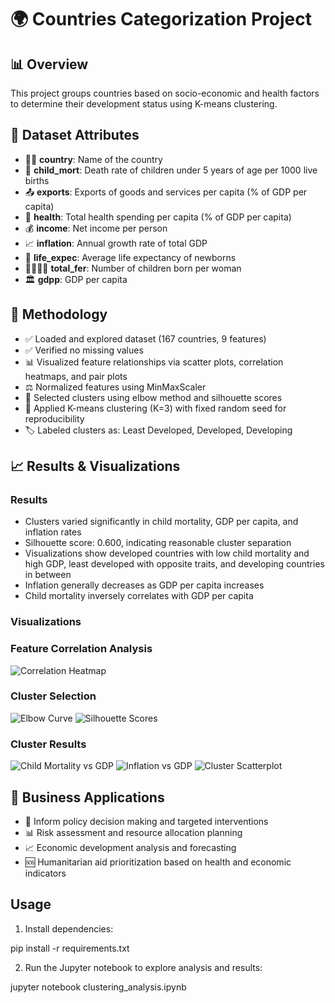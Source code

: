 # 🌍 Countries Categorization Project

## 📊 Overview
This project groups countries based on socio-economic and health factors to determine their development status using K-means clustering.

## 📁 Dataset Attributes
- 🏴‍☠️ **country**: Name of the country
- 👶 **child_mort**: Death rate of children under 5 years of age per 1000 live births
- 📤 **exports**: Exports of goods and services per capita (% of GDP per capita)
- 🏥 **health**: Total health spending per capita (% of GDP per capita)
- 💰 **income**: Net income per person
- 📈 **inflation**: Annual growth rate of total GDP
- 🎂 **life_expec**: Average life expectancy of newborns
- 👨‍👩‍👧‍👦 **total_fer**: Number of children born per woman
- 🏛️ **gdpp**: GDP per capita

## 🔬 Methodology
- ✅ Loaded and explored dataset (167 countries, 9 features)
- ✅ Verified no missing values
- 📊 Visualized feature relationships via scatter plots, correlation heatmaps, and pair plots
- ⚖️ Normalized features using MinMaxScaler
- 🎯 Selected clusters using elbow method and silhouette scores
- 🎪 Applied K-means clustering (K=3) with fixed random seed for reproducibility 
- 🏷️ Labeled clusters as: Least Developed, Developed, Developing

## 📈 Results & Visualizations

### Results  
- Clusters varied significantly in child mortality, GDP per capita, and inflation rates  
- Silhouette score: 0.600, indicating reasonable cluster separation  
- Visualizations show developed countries with low child mortality and high GDP, least developed with opposite traits, and developing countries in between  
- Inflation generally decreases as GDP per capita increases  
- Child mortality inversely correlates with GDP per capita

 ### Visualizations

### Feature Correlation Analysis
![Correlation Heatmap](visualizations/correlation_heatmap.png)

### Cluster Selection
![Elbow Curve](visualizations/elbow_curve.png)
![Silhouette Scores](visualizations/silhouette_scores.png)

### Cluster Results
![Child Mortality vs GDP](visualizations/results_summary_child_mortality.png)
![Inflation vs GDP](visualizations/results_summary_inflation.png)
![Cluster Scatterplot](visualizations/cluster_scatterplot.png)

## 💼 Business Applications
- 🎯 Inform policy decision making and targeted interventions
- 📊 Risk assessment and resource allocation planning
- 📈 Economic development analysis and forecasting
- 🆘 Humanitarian aid prioritization based on health and economic indicators


## Usage  
1. Install dependencies:  

pip install -r requirements.txt

2. Run the Jupyter notebook to explore analysis and results:  

jupyter notebook clustering_analysis.ipynb
